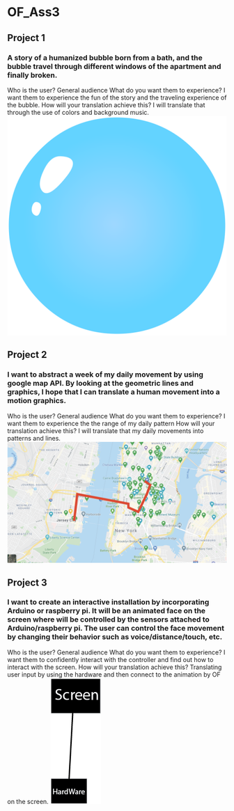 # OF_Ass3
## Project 1
### A story of a humanized bubble born from a bath, and the bubble travel through different windows of the apartment and finally broken.

Who is the user?
	General audience
What do you want them to experience?
	I want them to experience the fun of the story and the traveling experience of the bubble.
How will your translation achieve this?
	I will translate that through the use of colors and background music. 
    ![project 1](images/1.png)

## Project 2
### I want to abstract a week of my daily movement by using google map API. By looking at the geometric lines and graphics, I hope that I can translate a human movement into a motion graphics.
Who is the user?
	General audience
What do you want them to experience?
	I want them to experience the the range of my daily pattern 
How will your translation achieve this?
	I will translate that my daily movements into patterns and lines.
       ![project 2](images/3.png)

## Project 3
### I want to create an interactive installation by incorporating Arduino or raspberry pi. It will be an animated face on the screen where will be controlled by the sensors attached to Arduino/raspberry pi. The user can control the face movement by changing their behavior such as voice/distance/touch, etc.
Who is the user?
	General audience
What do you want them to experience?
	I want them to confidently interact with the controller and find out how to interact with the screen.
How will your translation achieve this?
	Translating user input by using the hardware and then connect to the animation by OF on the screen. 
   ![project 3](images/2.png)

